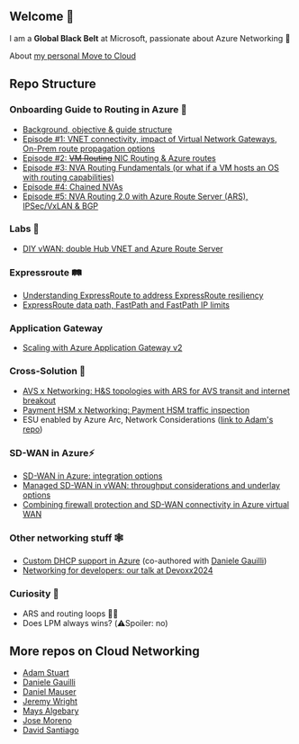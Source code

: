## Welcome 👋

<!--
**cynthiatreger/cynthiatreger** is a ✨ _special_ ✨ repository because its `README.md` (this file) appears on your GitHub profile.

Here are some ideas to get you started:

- 🔭 I’m currently working on ...
- 🌱 I’m currently learning ...
- 👯 I’m looking to collaborate on ...
- 🤔 I’m looking for help with ...
- 💬 Ask me about ...
- 📫 How to reach me: ...
- 😄 Pronouns: ...
- ⚡ Fun fact: ...
-->

I am a **Global Black Belt** at Microsoft, passionate about Azure Networking :star_struck:

About [my personal Move to Cloud](https://www.linkedin.com/pulse/think-azure-just-another-customer-branch-from-service-cynthia-treger/)

## Repo Structure
### Onboarding Guide to Routing in Azure :open_book:
- [Background, objective & guide structure](https://github.com/cynthiatreger/az-routing-guide-intro)
- [Episode #1: VNET connectivity, impact of Virtual Network Gateways, On-Prem route propagation options](https://github.com/cynthiatreger/az-routing-guide-part1-vnet-peering-and-virtual-network-gateways)
- [Episode #2: ~~VM Routing~~ NIC Routing & Azure routes](https://github.com/cynthiatreger/az-routing-guide-ep2-nic-routing)
- [Episode #3: NVA Routing Fundamentals (or what if a VM hosts an OS with routing capabilities)](https://github.com/cynthiatreger/az-routing-guide-ep3-nva-routing-fundamentals)
- [Episode #4: Chained NVAs](https://github.com/cynthiatreger/az-routing-guide-ep4-chained-nvas)
- [Episode #5: NVA Routing 2.0 with Azure Route Server (ARS), IPSec/VxLAN & BGP](https://github.com/cynthiatreger/az-routing-guide-ep5-nva-routing-2-0)

### Labs :microscope:
- [DIY vWAN: double Hub VNET and Azure Route Server](https://github.com/cynthiatreger/double-hub-vnet-and-ars)

### Expressroute :railway_track:
- [Understanding ExpressRoute to address ExpressRoute resiliency](https://github.com/cynthiatreger/er-resiliency)
- [ExpressRoute data path, FastPath and FastPath IP limits](https://github.com/cynthiatreger/er-fastpath)
  
### Application Gateway
- [Scaling with Azure Application Gateway v2](https://github.com/cynthiatreger/scaling-app-gw-v2)

### Cross-Solution :handshake:
- [AVS x Networking: H&S topologies with ARS for AVS transit and internet breakout](https://github.com/cynthiatreger/hs-and-ars-for-avs-and-internet-connectivity)
- [Payment HSM x Networking: Payment HSM traffic inspection](https://github.com/cynthiatreger/securing-phsm-access)
- ESU enabled by Azure Arc, Network Considerations ([link to Adam's repo](https://github.com/adstuart/azure-arc-esu))

### SD-WAN in Azure⚡
- [SD-WAN in Azure: integration options](https://github.com/cynthiatreger/sdwan-in-azure)
- [Managed SD-WAN in vWAN: throughput considerations and underlay options](https://techcommunity.microsoft.com/t5/azure-networking-blog/managed-sd-wan-in-vwan-throughput-considerations-and-underlay/ba-p/4097864)
- [Combining firewall protection and SD-WAN connectivity in Azure virtual WAN](https://techcommunity.microsoft.com/blog/azurenetworkingblog/combining-firewall-protection-and-sd-wan-connectivity-in-azure-virtual-wan/4394880)

### Other networking stuff :spider_web:
- [Custom DHCP support in Azure](https://techcommunity.microsoft.com/t5/azure-networking-blog/custom-dhcp-support-in-azure/ba-p/4089674) (co-authored with [Daniele Gauilli](https://github.com/danieleg82))
- [Networking for developers: our talk at Devoxx2024](https://github.com/cynthiatreger/talk-devoxx2024)
  
### Curiosity :exploding_head:
- ARS and routing loops :face_with_spiral_eyes:
- Does LPM always wins? (:warning:Spoiler: no)

## More repos on Cloud Networking

- [Adam Stuart](https://github.com/adstuart)
- [Daniele Gauilli](https://github.com/danieleg82)
- [Daniel Mauser](https://github.com/dmauser)
- [Jeremy Wright](https://github.com/jwrightazure)
- [Mays Algebary](https://github.com/malgebary)
- [Jose Moreno](https://github.com/erjosito)
- [David Santiago](https://github.com/dawlysd)
